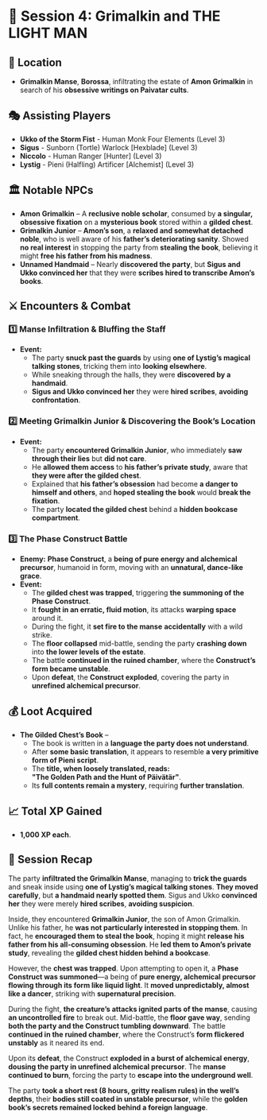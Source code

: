 # 📜 Session 4: Grimalkin and THE LIGHT MAN

## 📍 **Location**

- **Grimalkin Manse**, **Borossa**, infiltrating the estate of **Amon Grimalkin** in search of his **obsessive writings on Paivatar cults**.

## 🎭 **Assisting Players**

- **Ukko of the Storm Fist** - Human Monk Four Elements (Level 3)
- **Sigus** - Sunborn (Tortle) Warlock [Hexblade] (Level 3)
- **Niccolo** - Human Ranger [Hunter] (Level 3)
- **Lystig** - Pieni (Halfling) Artificer [Alchemist] (Level 3)

## 🏛 **Notable NPCs**

- **Amon Grimalkin** – A **reclusive noble scholar**, consumed by **a singular, obsessive fixation** on a **mysterious book** stored within a **gilded chest**.
- **Grimalkin Junior** – **Amon’s son**, a **relaxed and somewhat detached noble**, who is well aware of his **father’s deteriorating sanity**. Showed **no real interest** in stopping the party from **stealing the book**, believing it might **free his father from his madness**.
- **Unnamed Handmaid** – Nearly **discovered the party**, but **Sigus and Ukko convinced her** that they were **scribes hired to transcribe Amon’s books**.

## ⚔ **Encounters & Combat**

### **1️⃣ Manse Infiltration & Bluffing the Staff**

- **Event:**
  - The party **snuck past the guards** by using **one of Lystig’s magical talking stones**, tricking them into **looking elsewhere**.
  - While sneaking through the halls, they were **discovered by a handmaid**.
  - **Sigus and Ukko convinced her** they were **hired scribes**, **avoiding confrontation**.

### **2️⃣ Meeting Grimalkin Junior & Discovering the Book’s Location**

- **Event:**
  - The party **encountered Grimalkin Junior**, who immediately **saw through their lies** but **did not care**.
  - He **allowed them access** to **his father’s private study**, aware that **they were after the gilded chest**.
  - Explained that **his father’s obsession** had become **a danger to himself and others**, and **hoped stealing the book** would **break the fixation**.
  - The party **located the gilded chest** behind a **hidden bookcase compartment**.

### **3️⃣ The Phase Construct Battle**

- **Enemy:** **Phase Construct**, a **being of pure energy and alchemical precursor**, humanoid in form, moving with an **unnatural, dance-like grace**.
- **Event:**
  - The **gilded chest was trapped**, triggering **the summoning of the Phase Construct**.
  - It **fought in an erratic, fluid motion**, its attacks **warping space** around it.
  - During the fight, it **set fire to the manse** **accidentally** with a wild strike.
  - The **floor collapsed** mid-battle, sending the party **crashing down** into **the lower levels of the estate**.
  - The battle **continued in the ruined chamber**, where the **Construct’s form became unstable**.
  - Upon **defeat**, the **Construct exploded**, covering the party in **unrefined alchemical precursor**.

## 💰 **Loot Acquired**

- **The Gilded Chest’s Book** –
  - The book is written in a **language the party does not understand**.
  - After **some basic translation**, it appears to resemble **a very primitive form of Pieni script**.
  - The **title, when loosely translated, reads:**  
    **"The Golden Path and the Hunt of Päivätär"**.
  - Its **full contents remain a mystery**, requiring **further translation**.

## 📈 **Total XP Gained**

- **1,000 XP each**.

## 📖 **Session Recap**

The party **infiltrated the Grimalkin Manse**, managing to **trick the guards** and sneak inside using **one of Lystig’s magical talking stones**. **They moved carefully**, but **a handmaid nearly spotted them**. Sigus and Ukko **convinced her** they were merely **hired scribes**, **avoiding suspicion**.

Inside, they encountered **Grimalkin Junior**, the son of Amon Grimalkin. Unlike his father, he **was not particularly interested in stopping them**. In fact, he **encouraged them to steal the book**, hoping it might **release his father from his all-consuming obsession**. He **led them to Amon’s private study**, revealing the **gilded chest hidden behind a bookcase**.

However, the **chest was trapped**. Upon attempting to open it, a **Phase Construct was summoned**—a being of **pure energy, alchemical precursor flowing through its form like liquid light**. It **moved unpredictably, almost like a dancer**, striking with **supernatural precision**.

During the fight, **the creature’s attacks ignited parts of the manse**, causing **an uncontrolled fire** to break out. Mid-battle, the **floor gave way**, sending **both the party and the Construct tumbling downward**. The battle **continued in the ruined chamber**, where the Construct’s **form flickered unstably** as it neared its end.

Upon its **defeat**, the Construct **exploded in a burst of alchemical energy**, **dousing the party in unrefined alchemical precursor**. The **manse continued to burn**, forcing the party to **escape into the underground well**.

The party **took a short rest (8 hours, gritty realism rules) in the well’s depths**, their **bodies still coated in unstable precursor**, while the **golden book’s secrets remained locked behind a foreign language**.
